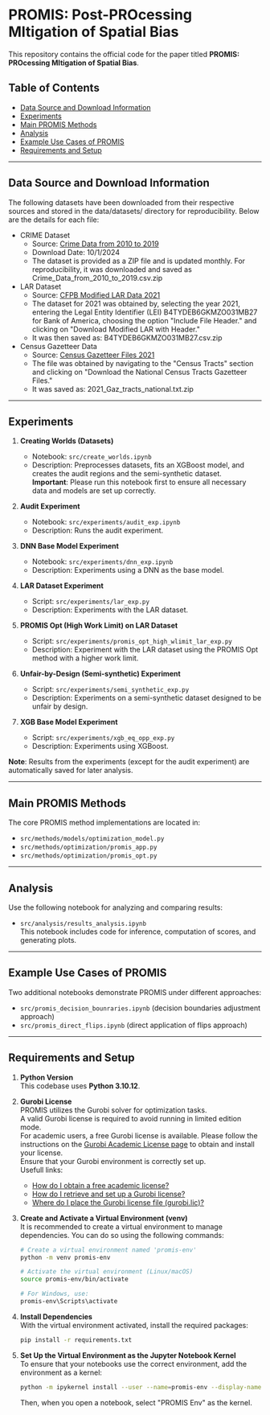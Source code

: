 # PROMIS: Post-PROcessing MItigation of Spatial Bias

This repository contains the official code for the paper titled **PROMIS: PROcessing MItigation of Spatial Bias**. 

## Table of Contents

- [Data Source and Download Information](#data-source-and-download-information)
- [Experiments](#experiments)
- [Main PROMIS Methods](#main-promis-methods)
- [Analysis](#analysis)
- [Example Use Cases of PROMIS](#example-use-cases-of-promis)
- [Requirements and Setup](#requirements-and-setup)

---

## Data Source and Download Information

The following datasets have been downloaded from their respective sources and stored in the data/datasets/ directory for reproducibility. Below are the details for each file:

* CRIME Dataset
    * Source: [Crime Data from 2010 to 2019](<https://data.lacity.org/Public-Safety/Crime-Data-from-2010-to-2019/63jg-8b9z>)
    * Download Date: 10/1/2024
    * The dataset is provided as a ZIP file and is updated monthly. For reproducibility, it was downloaded and saved as Crime_Data_from_2010_to_2019.csv.zip
* LAR Dataset
    * Source: [CFPB Modified LAR Data 2021](<https://ffiec.cfpb.gov/data-publication/modified-lar/2021>)
    * The dataset for 2021 was obtained by, selecting the year 2021, entering the Legal Entity Identifier (LEI) B4TYDEB6GKMZO031MB27 for Bank of America, choosing the option "Include File Header." and clicking on "Download Modified LAR with Header."
    * It was then saved as: B4TYDEB6GKMZO031MB27.csv.zip
* Census Gazetteer Data
    * Source: [Census Gazetteer Files 2021](<https://www.census.gov/geographies/reference-files/time-series/geo/gazetteer-files.2021.html>)
    * The file was obtained by navigating to the "Census Tracts" section and clicking on "Download the National Census Tracts Gazetteer Files."
    * It was saved as: 2021_Gaz_tracts_national.txt.zip
---

## Experiments

1. **Creating Worlds (Datasets)**
   - Notebook: `src/create_worlds.ipynb`  
   - Description: Preprocesses datasets, fits an XGBoost model, and creates the audit regions and the semi-synthetic dataset.  
   **Important**: Please run this notebook first to ensure all necessary data and models are set up correctly. 
2. **Audit Experiment**
   - Notebook: `src/experiments/audit_exp.ipynb`  
   - Description: Runs the audit experiment.

3. **DNN Base Model Experiment**
   - Notebook: `src/experiments/dnn_exp.ipynb`  
   - Description: Experiments using a DNN as the base model.

4. **LAR Dataset Experiment**
   - Script: `src/experiments/lar_exp.py`  
   - Description: Experiments with the LAR dataset.

5. **PROMIS Opt (High Work Limit) on LAR Dataset**
   - Script: `src/experiments/promis_opt_high_wlimit_lar_exp.py`  
   - Description: Experiment with the LAR dataset using the PROMIS Opt method with a higher work limit.

6. **Unfair-by-Design (Semi-synthetic) Experiment**
   - Script: `src/experiments/semi_synthetic_exp.py`  
   - Description: Experiments on a semi-synthetic dataset designed to be unfair by design.

7. **XGB Base Model Experiment**
   - Script: `src/experiments/xgb_eq_opp_exp.py`  
   - Description: Experiments using XGBoost.

**Note**: Results from the experiments (except for the audit experiment) are automatically saved for later analysis.

---

## Main PROMIS Methods

The core PROMIS method implementations are located in:

- `src/methods/models/optimization_model.py`
- `src/methods/optimization/promis_app.py`
- `src/methods/optimization/promis_opt.py`

---

## Analysis

Use the following notebook for analyzing and comparing results:

- `src/analysis/results_analysis.ipynb`  
  This notebook includes code for inference, computation of scores, and generating plots.

---

## Example Use Cases of PROMIS

Two additional notebooks demonstrate PROMIS under different approaches:

- `src/promis_decision_bounraries.ipynb` (decision boundaries adjustment approach)
- `src/promis_direct_flips.ipynb` (direct application of flips approach)  

---

## Requirements and Setup

1. **Python Version**  
   This codebase uses **Python 3.10.12**.
   
2. **Gurobi License**\
   PROMIS utilizes the Gurobi solver for optimization tasks.\
   A valid Gurobi license is required to avoid running in limited edition mode.\
   For academic users, a free Gurobi license is available. Please follow the instructions on the [Gurobi Academic License page](https://www.gurobi.com/features/academic-wls-license/) to obtain and install your license.\
   Ensure that your Gurobi environment is correctly set up.\
   Usefull links:
   * [How do I obtain a free academic license?](https://support.gurobi.com/hc/en-us/articles/360040541251-How-do-I-obtain-a-free-academic-license)
   * [How do I retrieve and set up a Gurobi license?](https://support.gurobi.com/hc/en-us/articles/12872879801105-How-do-I-retrieve-and-set-up-a-Gurobi-license)
   * [Where do I place the Gurobi license file (gurobi.lic)?](https://support.gurobi.com/hc/en-us/articles/360013417211-Where-do-I-place-the-Gurobi-license-file-gurobi-lic)

3. **Create and Activate a Virtual Environment (venv)**\
   It is recommended to create a virtual environment to manage dependencies. You can do so using the following commands:
   ```bash
   # Create a virtual environment named 'promis-env'
   python -m venv promis-env
   
   # Activate the virtual environment (Linux/macOS)
   source promis-env/bin/activate
   
   # For Windows, use:
   promis-env\Scripts\activate
   ```
   
4. **Install Dependencies**\
   With the virtual environment activated, install the required packages:
   ```bash
   pip install -r requirements.txt
   ```
   
5. **Set Up the Virtual Environment as the Jupyter Notebook Kernel**\
   To ensure that your notebooks use the correct environment, add the environment as a kernel:
   ```bash
   python -m ipykernel install --user --name=promis-env --display-name="PROMIS Env"
   ```
   Then, when you open a notebook, select "PROMIS Env" as the kernel.
